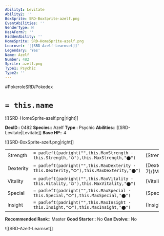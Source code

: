 ```yaml
---
Ability1: Levitate
Ability2: ''
BoxSprite: SRD-BoxSprite-azelf.png
EventAbilities: ''
GenderType: N
HasAForm?: ''
HiddenAbility: ''
HomeSprite: SRD-HomeSprite-azelf.png
Learnset: '[[SRD-Azelf-Learnset]]'
Legendary: 'Yes'
Name: Azelf
Number: 482
Sprite: azelf.png
Type1: Psychic
Type2: ''
---
```


#PokeroleSRD/Pokedex

# `= this.name`

![[SRD-HomeSprite-azelf.png|right]]

**DexID**:: 0482
**Species**:: Azelf
**Type**:: Psychic
**Abilities**:: [[SRD-Levitate|Levitate]]
**Base HP**:: 4

![[SRD-BoxSprite-azelf.png|right]]

|           |                                                                                        |                                          |
| --------- | -------------------------------------------------------------------------------------- | ---------------------------------------- |
| Strength  | `= padleft(padright("",this.MaxStrength - this.Strength,"⭘"),this.MaxStrength,"⬤")`    | (Strength::7)/(MaxStrength::7)   |
| Dexterity | `= padleft(padright("",this.MaxDexterity - this.Dexterity,"⭘"),this.MaxDexterity,"⬤")` | (Dexterity:: 7)/(MaxDexterity::7) |
| Vitality  | `= padleft(padright("",this.MaxVitality - this.Vitality,"⭘"),this.MaxVitality,"⬤")`    | (Vitality::5)/(MaxVitality::5)   |
| Special   | `= padleft(padright("",this.MaxSpecial - this.Special,"⭘"),this.MaxSpecial,"⬤")`       | (Special::7)/(MaxSpecial::7)     |
| Insight   | `= padleft(padright("",this.MaxInsight - this.Insight,"⭘"),this.MaxInsight,"⬤")`       | (Insight::5)/(MaxInsight::5)     |

**Recommended Rank**:: Master
**Good Starter**:: No
**Can Evolve**:: No

![[SRD-Azelf-Learnset]]